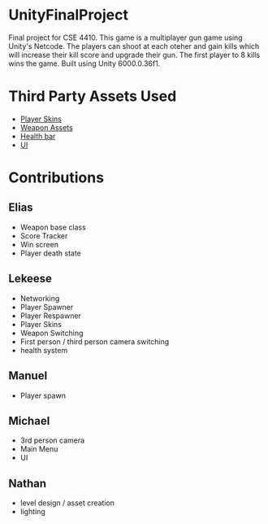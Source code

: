 # UnityFinalProject

Final project for CSE 4410. This game is a multiplayer gun game using Unity's Netcode. The players can shoot at each oteher and gain kills which will increase their kill score and upgrade their gun. The first player to 8 kills wins the game. Built using Unity 6000.0.36f1.

# Third Party Assets Used
- [Player Skins](https://assetstore.unity.com/packages/3d/characters/gamedev-essential-kit-capsule-free-edition-307339)
- [Weapon Assets](https://assetstore.unity.com/packages/3d/props/weapons/weapons-pack-bullets-302702)
- [Health bar](https://assetstore.unity.com/packages/tools/gui/microbar-animated-health-bar-framework-239154)
- [UI]([https://assetstore.unity.com/packages/2d/gui/dark-theme-ui-199010](https://assetstore.unity.com/packages/2d/gui/fantasy-wooden-gui-free-103811))

# Contributions

## Elias
- Weapon base class
- Score Tracker
- Win screen
- Player death state
## Lekeese
- Networking
- Player Spawner
- Player Respawner
- Player Skins
- Weapon Switching
- First person / third person camera switching
- health system
## Manuel
- Player spawn
## Michael
- 3rd person camera
- Main Menu
- UI
## Nathan
- level design / asset creation 
- lighting
